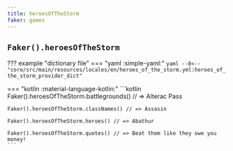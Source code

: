 ```yaml
---
title: heroesOfTheStorm
faker: games
---
```


## `Faker().heroesOfTheStorm`

??? example "dictionary file"
    === "yaml :simple-yaml:"
        ```yaml
        --8<-- "core/src/main/resources/locales/en/heroes_of_the_storm.yml:heroes_of_the_storm_provider_dict"
        ```

=== "kotlin :material-language-kotlin:"
    ```kotlin
    Faker().heroesOfTheStorm.battlegrounds() // => Alterac Pass

    Faker().heroesOfTheStorm.classNames() // => Assasin

    Faker().heroesOfTheStorm.heroes() // => Abathur

    Faker().heroesOfTheStorm.quotes() // => Beat them like they owe you money!
    ```
